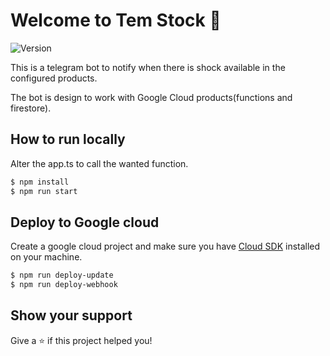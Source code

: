 # Welcome to Tem Stock 👋
![Version](https://img.shields.io/badge/version-1.0.0-blue.svg?cacheSeconds=2592000)

This is a telegram bot to notify when there is shock available in the configured products.

The bot is design to work with Google Cloud products(functions and firestore).

## How to run locally

Alter the app.ts to call the wanted function.

```sh
$ npm install
$ npm run start
```

## Deploy to Google cloud

Create a google cloud project and make sure you have [Cloud SDK](https://cloud.google.com/sdk/) installed on your machine.

```sh
$ npm run deploy-update
$ npm run deploy-webhook
```

## Show your support

Give a ⭐️ if this project helped you!
